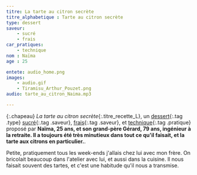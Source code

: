 ```yaml
---
titre: La tarte au citron secrète
titre_alphabetique : Tarte au citron secrète
type: dessert
saveur: 
    - sucré
    - frais
car_pratiques:
    - technique
nom : Naïma
age : 25

entete: audio_home.png
images:
    - audio.gif
    - Tiramisu_Arthur_Pouzet.png
audio: tarte_au_citron_Naima.mp3

---
```

{:.chapeau}
*La tarte au citron secrète*{:.titre_recette_L}, un [dessert](/dessert){:.tag .type} [sucré](/sucre){:.tag .saveur}, [frais](/frais){:.tag .saveur}, et [technique](/technique){:.tag .pratique} proposé par **Naïma, 25 ans, et son grand-père Gérard, 79 ans, ingénieur à la retraite. Il a toujours été très minutieux dans tout ce qu'il faisait, et la tarte aux citrons en particulier.**.

 Petite, pratiquement tous les week-ends j'allais chez lui avec mon frère. On bricolait beaucoup dans l'atelier avec lui, et aussi dans la cuisine. Il nous faisait souvent des tartes, et c'est une habitude qu'il nous a transmise.